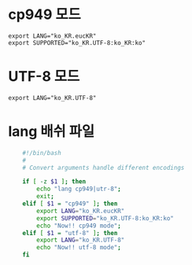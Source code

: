 cp949 모드
===

    export LANG="ko_KR.eucKR"
    export SUPPORTED="ko_KR.UTF-8:ko_KR:ko"

UTF-8 모드
===

    export LANG="ko_KR.UTF-8"

lang 배쉬 파일
===

```bash
    #!/bin/bash
    #
    # Convert arguments handle different encodings

    if [ -z $1 ]; then
        echo "lang cp949|utr-8";
        exit;
    elif [ $1 = "cp949" ]; then
        export LANG="ko_KR.eucKR"
        export SUPPORTED="ko_KR.UTF-8:ko_KR:ko"
        echo "Now!! cp949 mode";
    elif [ $1 = "utf-8" ]; then
        export LANG="ko_KR.UTF-8"
        echo "Now!! utf-8 mode";
    fi
```
